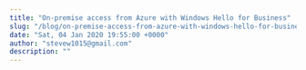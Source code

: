 ```yaml
---
title: "On-premise access from Azure with Windows Hello for Business"
slug: "/blog/on-premise-access-from-azure-with-windows-hello-for-business"
date: "Sat, 04 Jan 2020 19:55:00 +0000"
author: "stevew1015@gmail.com"
description: ""
---
```


